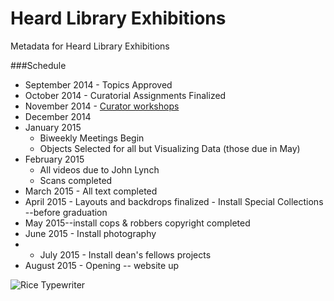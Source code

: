 Heard Library Exhibitions
=============

Metadata for Heard Library Exhibitions

###Schedule

* September 2014 - Topics Approved
* October 2014 - Curatorial Assignments Finalized
* November 2014 - [Curator workshops](https://gist.github.com/sterkenburgsara/34343b70805f0e853db8)
* December 2014
* January 2015 
  * Biweekly Meetings Begin
  * Objects Selected for all but Visualizing Data (those due in May)
* February 2015 
  * All videos due to John Lynch
  * Scans completed
* March 2015 - All text completed
* April 2015 - Layouts and backdrops finalized - Install Special Collections --before graduation
* May 2015--install cops & robbers copyright completed
* June 2015 - Install photography
* * July 2015 - Install dean's fellows projects
* August 2015 - Opening -- website up

![Rice Typewriter](http://exhibits.library.vanderbilt.edu/images/aside-freedomSports272x218.jpg)
